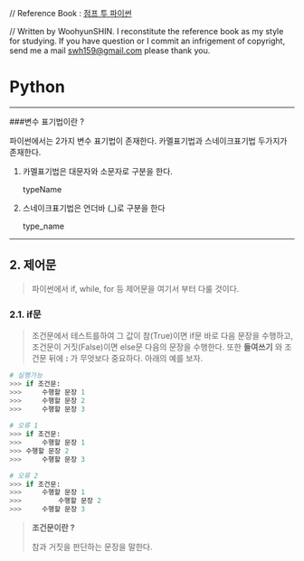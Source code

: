 // Reference Book : [점프 투 파이썬](https://wikidocs.net/book/1)

// Written by WoohyunSHIN. I reconstitute the reference book as my style for studying. If you have question or I commit an infrigement of copyright, send me a mail <swh159@gmail.com> please thank you.

# Python

***

###변수 표기법이란 ?

파이썬에서는 2가지 변수 표기법이 존재한다. 카멜표기법과 스네이크표기법 두가지가 존재한다.  

1. 카멜표기법은 대문자와 소문자로 구분을 한다.

   typeName

2. 스네이크표기법은 언더바 (_)로 구분을 한다

   type_name

***

## 2. 제어문

> 파이썬에서 if, while, for 등 제어문을 여기서 부터 다룰 것이다.

### 2.1. if문

> 조건문에서 테스트를하여 그 값이 참(True)이면 if문 바로 다음 문장을 수행하고, 조건문이 거짓(False)이면  else문 다음의 문장을 수행한다. 또한 **들여쓰기** 와 조건문 뒤에 **:** 가 무엇보다 중요하다. 아래의 예를 보자.

```python
# 실행가능
>>> if 조건문:
>>> 	수행할 문장 1
>>> 	수행할 문장 2
>>> 	수행할 문장 3
	
# 오류 1
>>> if 조건문:
>>> 	수행할 문장 1
>>> 수행할 문장 2
>>> 	수행할 문장 3

# 오류 2
>>> if 조건문:
>>> 	수행할 문장 1
>>> 		수행할 문장 2
>>> 	수행할 문장 3
```



> **조건문이란 ?**
>
> 참과 거짓을 판단하는 문장을 말한다.

